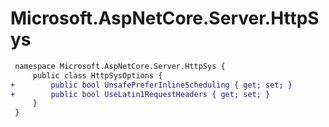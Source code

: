 # Microsoft.AspNetCore.Server.HttpSys

``` diff
 namespace Microsoft.AspNetCore.Server.HttpSys {
     public class HttpSysOptions {
+        public bool UnsafePreferInlineScheduling { get; set; }
+        public bool UseLatin1RequestHeaders { get; set; }
     }
 }
```
